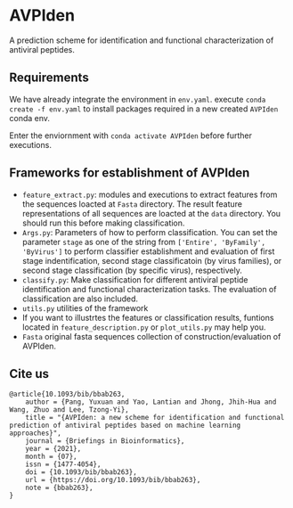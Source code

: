 # AVPIden

A prediction scheme for identification and functional characterization of antiviral peptides.

## Requirements

We have already integrate the environment in `env.yaml`. execute `conda create -f env.yaml` to install packages required in a new created `AVPIden` conda env.

Enter the enviornment with `conda activate AVPIden` before further executions.

## Frameworks for establishment of AVPIden

- `feature_extract.py`: modules and executions to extract features from the sequences loacted at `Fasta` directory. The result feature representations of all sequences are loacted at the `data` directory. You should run this before making classification.
- `Args.py`: Parameters of how to perform classification. You can set the parameter `stage` as one of the string from `['Entire', 'ByFamily', 'ByVirus']` to perform classifier establishment and evaluation of first stage indentification, second stage classificatoin (by virus families), or second stage classification (by specific virus), respectively.
- `classify.py`: Make classification for different antiviral peptide identification and functional characterization tasks. The evaluation of classification are also included.
- `utils.py` utilities of the framework
- If you want to illustrtes the features or classification results, funtions located in `feature_description.py` or `plot_utils.py` may help you.
- `Fasta` original fasta sequences collection of construction/evaluation of AVPIden.

## Cite us
```
@article{10.1093/bib/bbab263,
    author = {Pang, Yuxuan and Yao, Lantian and Jhong, Jhih-Hua and Wang, Zhuo and Lee, Tzong-Yi},
    title = "{AVPIden: a new scheme for identification and functional prediction of antiviral peptides based on machine learning approaches}",
    journal = {Briefings in Bioinformatics},
    year = {2021},
    month = {07},
    issn = {1477-4054},
    doi = {10.1093/bib/bbab263},
    url = {https://doi.org/10.1093/bib/bbab263},
    note = {bbab263},
}
```
